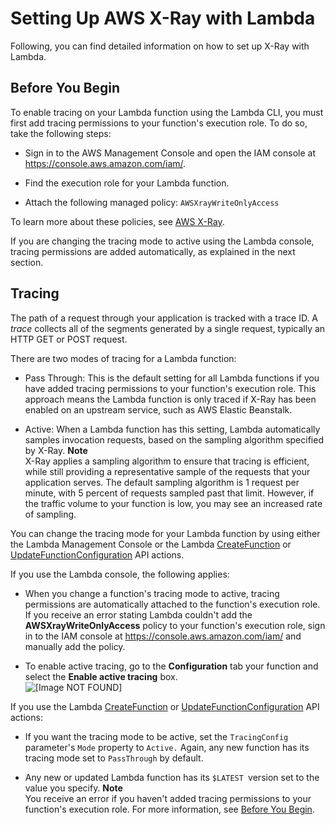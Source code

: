 # Setting Up AWS X\-Ray with Lambda<a name="enabling-x-ray"></a>

Following, you can find detailed information on how to set up X\-Ray with Lambda\.

## Before You Begin<a name="lambda-xray-getready"></a>

To enable tracing on your Lambda function using the Lambda CLI, you must first add tracing permissions to your function's execution role\. To do so, take the following steps: 

+ Sign in to the AWS Management Console and open the IAM console at [https://console\.aws\.amazon\.com/iam/](https://console.aws.amazon.com/iam/)\.

+ Find the execution role for your Lambda function\.

+ Attach the following managed policy: `AWSXrayWriteOnlyAccess`

To learn more about these policies, see [AWS X\-Ray](http://docs.aws.amazon.com/xray/latest/devguide/)\.

If you are changing the tracing mode to active using the Lambda console, tracing permissions are added automatically, as explained in the next section\.

## Tracing<a name="lambda-xray-tracing"></a>

The path of a request through your application is tracked with a trace ID\. A *trace* collects all of the segments generated by a single request, typically an HTTP GET or POST request\.

There are two modes of tracing for a Lambda function:

+ Pass Through: This is the default setting for all Lambda functions if you have added tracing permissions to your function's execution role\. This approach means the Lambda function is only traced if X\-Ray has been enabled on an upstream service, such as AWS Elastic Beanstalk\.

+ Active: When a Lambda function has this setting, Lambda automatically samples invocation requests, based on the sampling algorithm specified by X\-Ray\. 
**Note**  
X\-Ray applies a sampling algorithm to ensure that tracing is efficient, while still providing a representative sample of the requests that your application serves\. The default sampling algorithm is 1 request per minute, with 5 percent of requests sampled past that limit\. However, if the traffic volume to your function is low, you may see an increased rate of sampling\. 

You can change the tracing mode for your Lambda function by using either the Lambda Management Console or the Lambda [CreateFunction](API_CreateFunction.md) or [UpdateFunctionConfiguration](API_UpdateFunctionConfiguration.md) API actions\. 

If you use the Lambda console, the following applies:

+ When you change a function's tracing mode to active, tracing permissions are automatically attached to the function's execution role\. If you receive an error stating Lambda couldn't add the **AWSXrayWriteOnlyAccess** policy to your function's execution role, sign in to the IAM console at [https://console\.aws\.amazon\.com/iam/](https://console.aws.amazon.com/iam/) and manually add the policy\.

+ To enable active tracing, go to the **Configuration** tab your function and select the **Enable active tracing** box\.   
![\[Image NOT FOUND\]](http://docs.aws.amazon.com/lambda/latest/dg/images/ActiveTracing.png)

If you use the Lambda [CreateFunction](API_CreateFunction.md) or [UpdateFunctionConfiguration](API_UpdateFunctionConfiguration.md) API actions:

+ If you want the tracing mode to be active, set the `TracingConfig` parameter's `Mode` property to `Active.` Again, any new function has its tracing mode set to `PassThrough` by default\.

+ Any new or updated Lambda function has its `$LATEST `version set to the value you specify\.
**Note**  
You receive an error if you haven't added tracing permissions to your function's execution role\. For more information, see [Before You Begin](#lambda-xray-getready)\. 